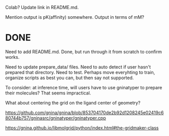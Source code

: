 Colab? Update link in README.md.

Mention output is pK(affinity) somewhere. Output in terms of mM?

# DONE

Need to add README.md. Done, but run through it from scratch to confirm works.

Need to update prepare_data/ files. Need to auto detect if user hasn't prepared
that directory. Need to test. Perhaps move everyhting to train, organize scripts
as best you can, but then say not supported.

To consider: at inference time, will users have to use gninatyper to prepare
their molecules? That seems impractical.

What about centering the grid on the ligand center of geometry?

https://github.com/gnina/gnina/blob/853704170de2b92d1208245e02419c680744b757/gninasrc/gninatyper/gninatyper.cpp

https://gnina.github.io/libmolgrid/python/index.html#the-gridmaker-class

